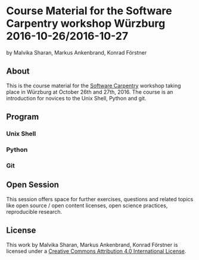 # Course Material for the Software Carpentry workshop Würzburg 2016-10-26/2016-10-27

by Malvika Sharan, Markus Ankenbrand, Konrad Förstner

## About

This is the course material for the [Software
Carpentry](http://software-carpentry.org/) workshop taking place in
Würzburg at October 26th and 27th, 2016. The course is an introduction
for novices to the Unix Shell, Python and git.

## Program

### Unix Shell

### Python

### Git

## Open Session

This session offers space for further exercises, questions and related
topics like open source / open content licenses, open science
practices, reproducible research.

## License

This work by Malvika Sharan, Markus Ankenbrand, Konrad Förstner is
licensed under a [Creative Commons Attribution 4.0 International
License](https://creativecommons.org/licenses/by/4.0/).
